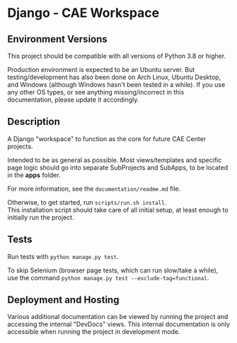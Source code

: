 # Django - CAE Workspace


## Environment Versions
This project should be compatible with all versions of Python 3.8 or higher.

Production environment is expected to be an Ubuntu server. But testing/development has also been done on Arch Linux,
Ubuntu Desktop, and Windows (although Windows hasn't been tested in a while). If you use any other OS types, or see
anything missing/incorrect in this documentation, please update it accordingly.


## Description
A Django "workspace" to function as the core for future CAE Center projects.

Intended to be as general as possible. Most views/templates and specific page logic should go into separate SubProjects
and SubApps, to be located in the **apps** folder.

For more information, see the `documentation/readme.md` file.

Otherwise, to get started, run `scripts/run.sh install`.<br>
This installation script should take care of all initial setup, at least enough to initially run the project.


## Tests
Run tests with `python manage.py test`.

To skip Selenium (browser page tests, which can run slow/take a while), use the command
`python manage.py test --exclude-tag=functional`.


## Deployment and Hosting
Various additional documentation can be viewed by running the project and accessing the internal "DevDocs" views. This
internal documentation is only accessible when running the project in development mode.
